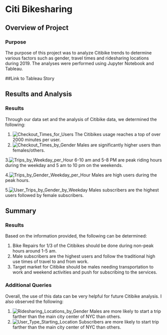 # Citi Bikesharing
## Overview of Project
### Purpose
The purpose of this project was to analyze Citibike trends to determine various factors such as gender, travel times and ridesharing locations during 2019. The analyses were performed using Jupyter Notebook and Tableau.

##Link to Tableau Story


## Results and Analysis
### Results
Through our data set and the analysis of Citibike data, we determined the following:
 1. ![Checkout_Times_for_Users](https://user-images.githubusercontent.com/109991916/201749216-9df9d2df-48c2-4adc-a4e7-43b91603b82b.png)
The Citibikes usage reaches a top of over 2000 minutes per user.
2. ![Checkout_Times_by_Gender](https://user-images.githubusercontent.com/109991916/201749577-4b94c07f-7147-4393-aaa2-7e41452416f9.png)
Males are significantly higher users than females/others.

3.![Trips_by_Weekday_per_Hour](https://user-images.githubusercontent.com/109991916/201749884-30a92e38-442a-425d-ae14-6721fffde96d.png)
 6-10 am and 5-8 PM are peak riding hours during the weekday and 5 am to 10 pm on the weekends.
 
4.![Trips_by_Gender_Weekday_per_Hour](https://user-images.githubusercontent.com/109991916/201750121-2a2452cb-f4a9-4309-945e-90a41f14a327.png)
Males are high users during the peak hours.

5.![User_Trips_by_Gender_by_Weekday](https://user-images.githubusercontent.com/109991916/201750285-cadeea8a-d579-4370-9d9a-69cf27805cd8.png)
Males subscribers are the highest users followed by female subscribers.

## Summary
### Results
Based on the information provided, the following can be determined:
1. Bike Repairs for 1/3 of the Citibikes should be done during non-peak hours around 1-5 am.
2. Male subscribers are the highest users and follow the traditional high use times of travel to and from work.
3. Target market for Citibike should be males needing transportation to work and weekend activities and push for subscribing to the services.

### Additional Queries
Overall, the use of this data can be very helpful for future Citibike analysis. I also observed the following:
1. ![Ridesharing_Locations_by_Gender](https://user-images.githubusercontent.com/109991916/201751870-a9589e5f-98be-47b0-a7d2-6a7e9ad35124.png)
Males are more likely to start a trip farther than the main city center of NYC than others.
2. ![User_Type_Starting_Location](https://user-images.githubusercontent.com/109991916/201752113-d3d1d7cd-5c2d-4a43-925b-684b1b2a988a.png)
Subscribers are more likely to start trip farther than the main city center of NYC than others.
